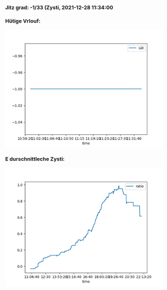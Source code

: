 ### Jitz grad: -1/33 (Zysti, 2021-12-28 11:34:00

### Hütige Vrlouf:
![Graph](Today.png)

### E durschnittleche Zysti:
![Graph](Zysti.png)